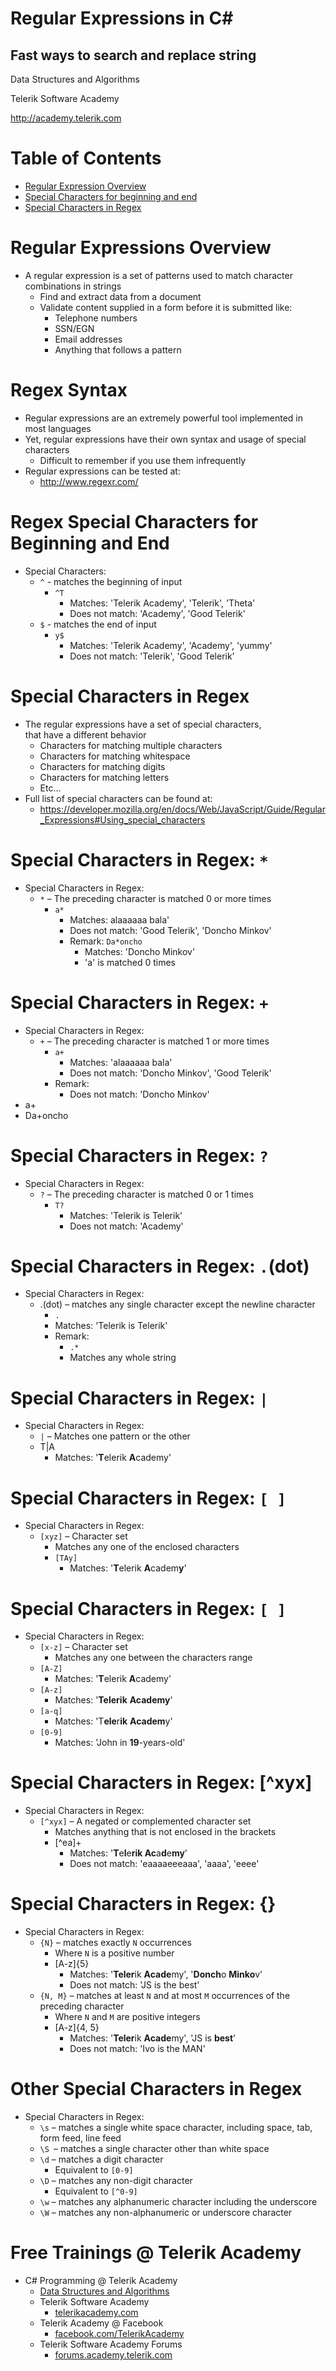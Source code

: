 <!-- section start -->
<!-- attr: { class:'slide-title', hasScriptWrapper: true, showInPresentation:true, style:'' } -->
# Regular Expressions in <span>C#</span>
##  Fast ways to search and replace string

<div class="signature">
    <p class="signature-course">Data Structures and Algorithms</p>
    <p class="signature-initiative">Telerik Software Academy</p>
    <a href="http://academy.telerik.com" class="signature-link">http://academy.telerik.com</a>
</div>

<!-- section start -->
<!-- attr: { showInPresentation:true, style:'' } -->
# Table of Contents
- [Regular Expression Overview](#regexOverview)
- [Special Characters for beginning and end](#beginEnd)
- [Special Characters in Regex](#other)

<!-- section start -->
<!-- attr: { class:'slide-section', showInPresentation:true, style:'' } -->
<!-- # Regular Expressions
##  Overview -->

<!-- attr: { id:'regexOverview', showInPresentation:true, style:'' } -->
# <a id="regexOverview"></a>Regular Expressions Overview
- A regular expression is a set of patterns used to match character combinations in strings
  - Find and extract data from a document
  - Validate content supplied in a form before it is submitted like:
    - Telephone numbers
    - SSN/EGN
    - Email addresses
    - Anything that follows a pattern

<!-- attr: { showInPresentation:true, style:'' } -->
# Regex Syntax
- Regular expressions are an extremely powerful tool implemented in most languages
- Yet, regular expressions have their own syntax and usage of special characters
  - Difficult to remember if you use them infrequently
- Regular expressions can be tested at:
  - http://www.regexr.com/

<!-- section start -->
<!-- attr: { class:'slide-section', showInPresentation:true, style:'' } -->
<!-- # Regex Special Characters for Beginning and End
##  `^` and `$` -->

<!-- attr: { id:'beginEnd', showInPresentation:true, style:'' } -->
# <a id="beginEnd"></a>Regex Special Characters for Beginning and End
- Special Characters:
  - `^` - matches the beginning of input
    - `^T`
      - Matches: 'Telerik Academy', 'Telerik', 'Theta'
      - Does not match: 'Academy', 'Good Telerik'
  - `$` - matches the end of input
    - `y$`
      - Matches: 'Telerik Academy', 'Academy', 'yummy'
      - Does not match: 'Telerik', 'Good Telerik'

<!-- attr: { class:'slide-section demo', showInPresentation:true, style:'' } -->
<!-- # Regex Special Characters for Beginning and End
##  [Demo]() -->

<!-- section start -->
<!-- attr: { class:'slide-section', showInPresentation:true, style:'' } -->
<!-- # Special Characters in Regular Expressions
##  For matching all kinds of stuff -->

<!-- attr: { id:'other', hasScriptWrapper:true, showInPresentation:true, style:'' } -->
# <a id="other"></a>Special Characters in Regex
- The regular expressions have a set of special characters, <br>that have a different behavior
  - Characters for matching multiple characters
  - Characters for matching whitespace
  - Characters for matching digits
  - Characters for matching letters
  - Etc…
- Full list of special characters can be found at:
  - https://developer.mozilla.org/en/docs/Web/JavaScript/Guide/Regular_Expressions#Using_special_characters

<!-- attr: { showInPresentation:true, style:'' } -->
# Special Characters in Regex: `*`
- Special Characters in Regex:
  - `*` – The preceding character is matched 0 or more times
    - `a*`
      - Matches: alaaaaaa bala'
      - Does not match: 'Good Telerik', 'Doncho Minkov'
      - Remark: `Da*oncho`
        - Matches: 'Doncho Minkov'
        - 'a' is matched 0 times

<!-- attr: { class:'slide-section demo', showInPresentation:true, style:'' } -->
<!-- # Special Characters: *
##  [Demo]() -->

<!-- attr: { showInPresentation:true, style:'' } -->
# Special Characters in Regex: `+`
- Special Characters in Regex:
  - `+` – The preceding character is matched 1 or more times
    - `a+`
      - Matches: 'alaaaaaa bala'
      - Does not match: 'Doncho Minkov', 'Good Telerik'
    - Remark:
      - Does not match: 'Doncho Minkov'
- a+
- Da+oncho

<!-- attr: { class:'slide-section demo', showInPresentation:true, style:'' } -->
<!-- # Special Characters: +
##  [Demo]() -->

<!-- attr: { showInPresentation:true, style:'' } -->
# Special Characters in Regex: `?`
- Special Characters in Regex:
  - `?` – The preceding character is matched 0 or 1 times
    - `T?`
      - Matches: 'Telerik is Telerik'
      - Does not match: 'Academy'

<!-- attr: { class:'slide-section demo', showInPresentation:true, style:'' } -->
<!-- # Special Characters: ?
##  [Demo]() -->

<!-- attr: { showInPresentation:true, style:'' } -->
# Special Characters in Regex: `.`(dot)
- Special Characters in Regex:
  - .(dot) – matches any single character except the newline character
    - `.`
    - Matches: 'Telerik is Telerik'
    - Remark:
      - `.*`
      - Matches any whole string

<!-- attr: { class:'slide-section demo', showInPresentation:true, style:'' } -->
<!-- # Special Characters: . (dot)
##  [Demo]() -->

<!-- attr: { showInPresentation:true, style:'' } -->
# Special Characters in Regex: `|`
- Special Characters in Regex:
  - `|` – Matches one pattern or the other
  - T|A
    - Matches: '**T**elerik **A**cademy'

<!-- attr: { class:'slide-section demo', showInPresentation:true, style:'' } -->
<!-- # Special Characters: |
##  [Demo]() -->

<!-- attr: { showInPresentation:true, style:'font-size:45px' } -->
# Special Characters in Regex: `[ ]`
- Special Characters in Regex:
  - `[xyz]` – Character set
    - Matches any one of the enclosed characters
    - `[TAy]`
      - Matches: '**T**elerik **A**cadem**y**'

<!-- attr: { class:'slide-section demo', showInPresentation:true, style:'' } -->
<!-- # Special Characters: [ ]
##  [Demo]() -->

<!-- attr: { showInPresentation:true, style:'font-size:40px' } -->
# Special Characters in Regex: `[ ]`
- Special Characters in Regex:
  - `[x-z]` – Character set
      - Matches any one between the characters range
  - `[A-Z]`
    - Matches: '**T**elerik **A**cademy'
  - `[A-z]`
    - Matches: '**Telerik** **Academy**'
  - `[a-q]`
    - Matches: 'T**ele**r**ik** **Academ**y'
  - `[0-9]`
    - Matches: 'John in **19**-years-old'

<!-- attr: { class:'slide-section demo', showInPresentation:true, style:'' } -->
<!-- # Special Characters: [ ] Range
##  [Demo]() -->

<!-- attr: { showInPresentation:true, style:'' } -->
# Special Characters in Regex: [^xyx]
- Special Characters in Regex:
  - `[^xyx]` – A negated or complemented character set
    - Matches anything that is not enclosed in the brackets       
    - [^ea]+
      - Matches: '**T**e**l**e**rik Ac**a**d**e**my**'
      - Does not match: 'eaaaaeeeaaa', 'aaaa', 'eeee'

<!-- attr: { class:'slide-section demo', showInPresentation:true, style:'' } -->
<!-- # Special Characters: [^xyz]
##  [Demo]() -->

<!-- attr: { showInPresentation:true, style:'' } -->
# Special Characters in Regex: {}
- Special Characters in Regex:
  - `{N}` – matches exactly `N` occurrences
    - Where `N` is a positive number
    - [A-z]{5}
      - Matches: '**Teler**ik **Acade**my', '**Donch**o **Minko**v'
      - Does not match: 'JS is the best'
  - `{N, M}` – matches at least `N` and at most `M` occurrences of the preceding character
    - Where `N` and `M` are positive integers
    - [A-z]{4, 5}
      - Matches: '**Teler**ik **Acade**my', 'JS is **best**'
      - Does not match: 'Ivo is the MAN'

<!-- attr: { class:'slide-section demo', showInPresentation:true, style:'' } -->
<!-- # Special Characters: {}
##  [Demo]() -->

<!-- attr: { showInPresentation:true, style:'font-size:40px' } -->
# Other Special Characters in Regex
- Special Characters in Regex:
  - `\s` – matches a single white space character, including space, tab, form feed, line feed
  - `\S `– matches a single character other than white space
  - `\d` – matches a digit character
    - Equivalent to `[0-9]`
  - `\D` – matches any non-digit character
    - Equivalent to `[^0-9]`
  - `\w` – matches any alphanumeric character including the underscore
  - `\W` – matches any non-alphanumeric or underscore character

<!-- attr: { class:'slide-section demo', showInPresentation:true, style:'' } -->
<!-- # Other Special Characters in Regular Expressions
##  [Demo]() -->

<!-- section start -->
<!-- attr: { class: "slide-questions", hasScriptWrapper:true, showInPresentation:true, style:'' } -->
<!-- # Regular Expressions in <span>C#</span>
##  Questions -->

<!-- attr: { showInPresentation:true, hasScriptWrapper:true } -->
# Free Trainings @ Telerik Academy
- C# Programming @ Telerik Academy
    - [Data Structures and Algorithms](http://academy.telerik.com/student-courses/programming/data-structures-algorithms/about)
  - Telerik Software Academy
    - [telerikacademy.com](https://telerikacademy.com)
  - Telerik Academy @ Facebook
    - [facebook.com/TelerikAcademy](facebook.com/TelerikAcademy)
  - Telerik Software Academy Forums
    - [forums.academy.telerik.com](forums.academy.telerik.com)
